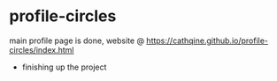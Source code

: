 # profile-circles

main profile page is done, website @ https://cathqine.github.io/profile-circles/index.html

- finishing up the project
